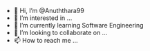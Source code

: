 - 👋 Hi, I’m @Anuththara99
- 👀 I’m interested in ...
- 🌱 I’m currently learning Software Engineering
- 💞️ I’m looking to collaborate on ...
- 📫 How to reach me ...

<!---
Anuththara99/Anuththara99 is a ✨ special ✨ repository because its `README.md` (this file) appears on your GitHub profile.
You can click the Preview link to take a look at your changes.
--->

